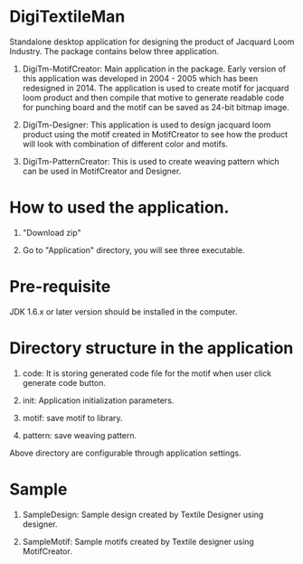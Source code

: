 # DigiTextileMan
Standalone desktop application for designing the product of Jacquard Loom Industry. The package contains below three application.

1. DigiTm-MotifCreator: Main application in the package. Early version of this application was developed in 2004 - 2005 which has been redesigned in 2014. The application is used to create motif for jacquard loom product and then compile that motive to generate readable code for punching board and the motif can be saved as 24-bit bitmap image.

2. DigiTm-Designer: This application is used to design jacquard loom product using the motif created in MotifCreator to see how the product will look with combination of different color and motifs.

3. DigiTm-PatternCreator: This is used to create weaving pattern which can be used in MotifCreator and Designer.

# How to used the application.

1. "Download zip"

2. Go to "Application" directory, you will see three executable.

# Pre-requisite
JDK 1.6.x or later version should be installed in the computer.
  
# Directory structure in the application

1. code: It is storing generated code file for the motif when user click generate code button.

2. init: Application initialization parameters.

3. motif: save motif to library.

4. pattern: save weaving pattern.

Above directory are configurable through application settings.

# Sample 
1. SampleDesign: Sample design created by Textile Designer using designer.

2. SampleMotif: Sample motifs created by Textile designer using MotifCreator.


